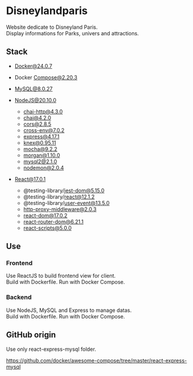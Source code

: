 # Disneylandparis

Website dedicate to Disneyland Paris.\
Display informations for Parks, univers and attractions.

## Stack

- Docker@24.0.7
- Docker Compose@2.20.3

- MySQL@8.0.27 

- NodeJS@20.10.0

  - chai-http@4.3.0
  - chai@4.2.0
  - cors@2.8.5
  - cross-env@7.0.2
  - express@4.17.1
  - knex@0.95.11
  - mocha@9.2.2
  - morgan@1.10.0
  - mysql2@2.1.0
  - nodemon@2.0.4

- React@17.0.1

  - @testing-library/jest-dom@5.15.0
  - @testing-library/react@12.1.2
  - @testing-library/user-event@13.5.0
  - http-proxy-middleware@2.0.3
  - react-dom@17.0.2
  - react-router-dom@6.21.1
  - react-scripts@5.0.0


## Use

### Frontend
Use ReactJS to build frontend view for client.\
Build with Dockerfile.
Run with Docker Compose.

### Backend
Use NodeJS, MySQL and Express to manage datas.\
Build with Dockerfile.
Run with Docker Compose.

## GitHub origin

Use only react-express-mysql folder.

https://github.com/docker/awesome-compose/tree/master/react-express-mysql

